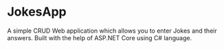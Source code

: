 # JokesApp
A simple CRUD Web application which allows you to enter Jokes and their answers. Built with the help of ASP.NET Core using C# language.
